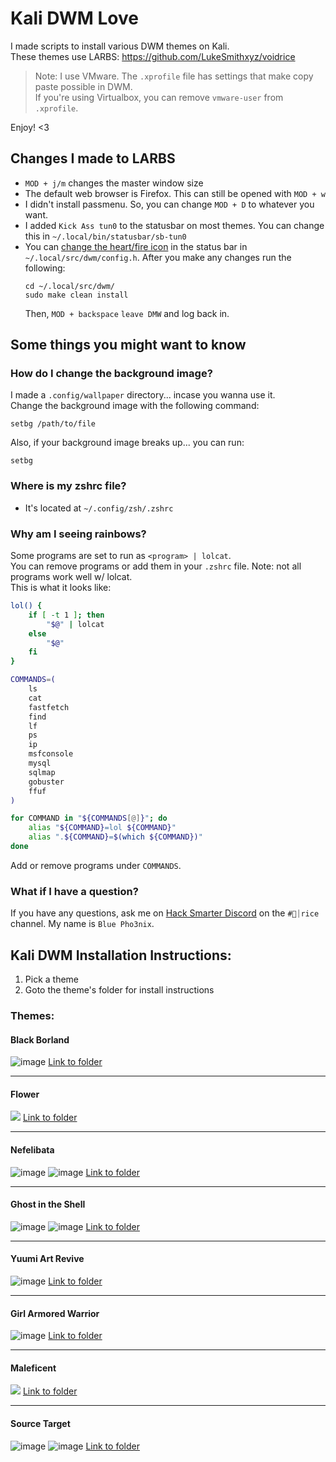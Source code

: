 # Kali DWM Love

I made scripts to install various DWM themes on Kali. <br>
These themes use LARBS: https://github.com/LukeSmithxyz/voidrice <br>

> Note: I use VMware. The `.xprofile` file has settings that make copy paste possible in DWM.<br> 
> If you're using Virtualbox, you can remove `vmware-user` from `.xprofile`.  

Enjoy! <3 <br>

## Changes I made to LARBS

- `MOD + j/m` changes the master window size
- The default web browser is Firefox. This can still be opened with `MOD + w`
- I didn't install passmenu. So, you can change `MOD + D` to whatever you want.
- I added `Kick Ass tun0` to the statusbar on most themes. You can change this in `~/.local/bin/statusbar/sb-tun0`
- You can [change the heart/fire icon](https://www.nerdfonts.com/cheat-sheet) in the status bar in `~/.local/src/dwm/config.h`.
  After you make any changes run the following:
  ```
  cd ~/.local/src/dwm/
  sudo make clean install
  ```
  Then, `MOD + backspace` `leave DMW` and log back in.

## Some things you might want to know

### How do I change the background image? 
I made a `.config/wallpaper` directory... incase you wanna use it. <br>
Change the background image with the following command:
```
setbg /path/to/file
```
Also, if your background image breaks up... you can run:
```
setbg
```

### Where is my zshrc file?
- It's located at `~/.config/zsh/.zshrc`

### Why am I seeing rainbows?
Some programs are set to run as `<program> | lolcat`.  
You can remove programs or add them in your `.zshrc` file. Note: not all programs work well w/ lolcat.<br> 
This is what it looks like: 
```bash
lol() {
	if [ -t 1 ]; then
		"$@" | lolcat
	else
		"$@"
	fi
}

COMMANDS=(
    ls
    cat
    fastfetch
    find
    lf
    ps
    ip
    msfconsole
    mysql
    sqlmap
    gobuster
    ffuf
)

for COMMAND in "${COMMANDS[@]}"; do
    alias "${COMMAND}=lol ${COMMAND}"
    alias ".${COMMAND}=$(which ${COMMAND})"
done
```
Add or remove programs under `COMMANDS`.

### What if I have a question?
If you have any questions, ask me on [Hack Smarter Discord](https://discord.gg/TujAjYXJjr) on the `#🍚⏐rice ` channel.
My name is `Blue Pho3nix`.

## Kali DWM Installation Instructions:
1. Pick a theme
2. Goto the theme's folder for install instructions


### Themes:
#### Black Borland
![image](https://github.com/user-attachments/assets/10538829-32da-47b0-8969-77167a429831)
[Link to folder](https://github.com/blue-pho3nix/dwm-love/tree/main/black-borland)

---

#### Flower
![](https://github.com/user-attachments/assets/1862c7c2-e85b-4ee6-88fd-54590d3fef2e)
[Link to folder](https://github.com/blue-pho3nix/dwm-love/tree/main/flower)

---

#### Nefelibata

![image](https://github.com/user-attachments/assets/da9fbc56-2c66-4447-b3df-132513299f1a)
![image](https://github.com/user-attachments/assets/51c391f9-3422-486c-89a7-c93b1b26613e)
[Link to folder](https://github.com/blue-pho3nix/dwm-love/blob/main/nefelibata)

---

#### Ghost in the Shell

![image](https://github.com/user-attachments/assets/e4518448-6874-4a17-86a3-6054e51aa7e9)
![image](https://github.com/user-attachments/assets/e8949de7-1596-4ac4-931c-80fe6ad78e88)
[Link to folder](https://github.com/blue-pho3nix/dwm-love/tree/main/ghost-in-the-shell)

---

#### Yuumi Art Revive

![image](https://github.com/user-attachments/assets/047ca8f7-3331-4b6a-af16-7c9d5891376c)
[Link to folder](https://github.com/blue-pho3nix/dwm-love/tree/main/yuumi-art-revive)

---

#### Girl Armored Warrior
![image](https://github.com/user-attachments/assets/8e510a36-3e80-403f-a6e7-99fb7727d680)
[Link to folder](https://github.com/blue-pho3nix/dwm-love/tree/main/girl-armored-warrior)

---

#### Maleficent
![](https://github.com/user-attachments/assets/7067c8f8-e4bf-46bd-9c06-e1e44fb99de5)
[Link to folder](https://github.com/blue-pho3nix/dwm-love/tree/main/maleficent)

---

#### Source Target

![image](https://github.com/user-attachments/assets/6a3edf70-e7ad-4ce8-9178-3926bea259cf)
![image](https://github.com/user-attachments/assets/4a4ba33b-f38f-4e29-a1dd-e0a1f4b3c323)
[Link to folder](https://github.com/blue-pho3nix/dwm-love/tree/main/source-target)


